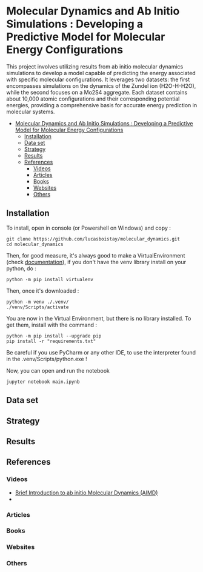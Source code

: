 # Molecular Dynamics and Ab Initio Simulations : Developing a Predictive Model for Molecular Energy Configurations


This project involves utilizing results from ab initio molecular dynamics simulations to develop a model capable of predicting the energy associated with specific molecular configurations. It leverages two datasets: the first encompasses simulations on the dynamics of the Zundel ion (H2O-H-H2O), while the second focuses on a Mo2S4 aggregate. Each dataset contains about 10,000 atomic configurations and their corresponding potential energies, providing a comprehensive basis for accurate energy prediction in molecular systems.

<!-- TOC -->
* [Molecular Dynamics and Ab Initio Simulations : Developing a Predictive Model for Molecular Energy Configurations](#molecular-dynamics-and-ab-initio-simulations--developing-a-predictive-model-for-molecular-energy-configurations)
  * [Installation](#installation)
  * [Data set](#data-set)
  * [Strategy](#strategy)
  * [Results](#results)
  * [References](#references)
    * [Videos](#videos)
    * [Articles](#articles)
    * [Books](#books)
    * [Websites](#websites)
    * [Others](#others)
<!-- TOC -->

## Installation

To install, open in console (or Powershell on Windows) and copy : 

````shell
git clone https://github.com/lucasboistay/molecular_dynamics.git
cd molecular_dynamics
````

Then, for good measure, it's always good to make a VirtualEnvironment (check [documentation](https://docs.python.org/3/library/venv.html#how-venvs-work)), if you don't have 
the venv library install on your python, do :
````shell
python -m pip install virtualenv
````

Then, once it's downloaded :

````shell
python -m venv ./.venv/
./venv/Scripts/activate
````

You are now in the Virtual Environment, but there is no library installed. To get them, install with the command :
````shell
python -m pip install --upgrade pip
pip install -r "requirements.txt"
````

Be careful if you use PyCharm or any other IDE, to use the interpreter found in the .venv/Scripts/python.exe !

Now, you can open and run the notebook
````shell
jupyter notebook main.ipynb
````

## Data set

## Strategy

## Results

## References

### Videos

- [Brief Introduction to ab initio Molecular Dynamics (AIMD)](https://www.youtube.com/watch?v=BeUCOsGC_eM)
- 

### Articles

### Books

### Websites

### Others